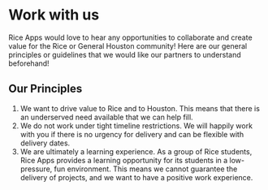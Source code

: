 # Work with us

Rice Apps would love to hear any opportunities to collaborate and create value for the Rice or General Houston community! Here are our general principles or guidelines that we would like our partners to understand beforehand!

## Our Principles
1. We want to drive value to Rice and to Houston. This means that there is an underserved need available that we can help fill.  
2. We do not work under tight timeline restrictions. We will happily work with you if there is no urgency for delivery and can be flexible with delivery dates.  
3. We are ultimately a learning experience. As a group of Rice students, Rice Apps provides a learning opportunity for its students in a low-pressure, fun environment. This means we cannot guarantee the delivery of projects, and we want to have a positive work experience.
